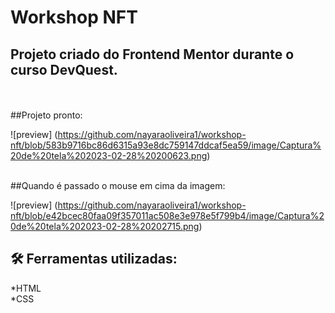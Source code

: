 # Workshop NFT

## Projeto criado do Frontend Mentor durante o curso DevQuest.
<br>
<br>
##Projeto pronto:

![preview] (https://github.com/nayaraoliveira1/workshop-nft/blob/583b9716bc86d6315a93e8dc759147ddcaf5ea59/image/Captura%20de%20tela%202023-02-28%20200623.png)

<br>
##Quando é passado o mouse em cima da imagem:

![preview] (https://github.com/nayaraoliveira1/workshop-nft/blob/e42bcec80faa09f357011ac508e3e978e5f799b4/image/Captura%20de%20tela%202023-02-28%20202715.png)
<br>

## 🛠️ Ferramentas utilizadas:
*HTML
<br>
*CSS
